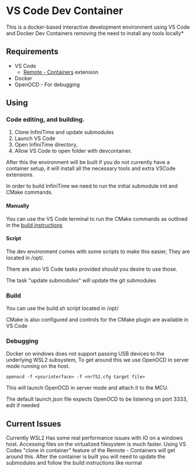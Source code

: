 # VS Code Dev Container

This is a docker-based interactive development environment using VS Code and Docker Dev Containers removing the need to install any tools locally\*

## Requirements

- VS Code
  - [Remote - Containers](https://marketplace.visualstudio.com/items?itemName=ms-vscode-remote.remote-containers) extension
- Docker
- OpenOCD - For debugging

## Using

### Code editing, and building.

1. Clone InfiniTime and update submodules
2. Launch VS Code
3. Open InfiniTime directory,
4. Allow VS Code to open folder with devcontainer.

After this the environment will be built if you do not currently have a container setup, it will install all the necessary tools and extra VSCode extensions.

In order to build InfiniTime we need to run the initial submodule init and CMake commands.

#### Manually

You can use the VS Code terminal to run the CMake commands as outlined in the [build instructions](blob/develop/doc/buildAndProgram.md)

#### Script

The dev environment comes with some scripts to make this easier, They are located in /opt/.

There are also VS Code tasks provided should you desire to use those.

The task "update submodules" will update the git submodules

### Build

You can use the build.sh script located in /opt/

CMake is also configured and controls for the CMake plugin are available in VS Code

### Debugging

Docker on windows does not support passing USB devices to the underlying WSL2 subsystem, To get around this we use OpenOCD in server mode running on the host.

`openocd -f <yourinterface> -f <nrf52.cfg target file>`

This will launch OpenOCD in server mode and attach it to the MCU.

The default launch.json file expects OpenOCD to be listening on port 3333, edit if needed

## Current Issues

Currently WSL2 Has some real performance issues with IO on a windows host. Accessing files on the virtualized filesystem is much faster. Using VS Codes "clone in container" feature of the Remote - Containers will get around this. After the container is built you will need to update the submodules and follow the build instructions like normal
